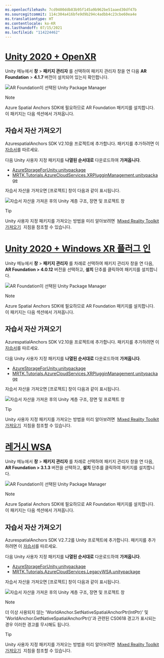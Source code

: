 ```yaml
---
ms.openlocfilehash: 7cd9400ddb83b95f145a9b962be51aaed30df47b
ms.sourcegitcommit: 114c304a416bfe9d9b294c4adbb4c23cbe60ea4e
ms.translationtype: HT
ms.contentlocale: ko-KR
ms.lasthandoff: 07/15/2021
ms.locfileid: "114224462"
---
```

# <a name="unity-2020--openxr"></a>[Unity 2020 + OpenXR](#tab/openxr)

Unity 메뉴에서 **창** > **패키지 관리자** 를 선택하여 패키지 관리자 창을 연 다음 **AR Foundation** > **4.1.7** 버전이 설치되어 있는지 확인합니다.

![AR Foundation이 선택된 Unity Package Manager](../images/mr-learning-asa/asa-02-section3-step1-1-OpenXR.png)

> [!NOTE]
> Azure Spatial Anchors SDK에 필요하므로 AR Foundation 패키지를 설치합니다. 이 패키지는 다음 섹션에서 가져옵니다.

## <a name="importing-the-tutorial-assets"></a>자습서 자산 가져오기

AzurespatialAnchors SDK V2.10을 프로젝트에 추가합니다. 패키지를 추가하려면 이 [자습서](/azure/spatial-anchors/how-tos/setup-unity-project?tabs=UPMPackage)를 따르세요.

다음 Unity 사용자 지정 패키지를 **나열된 순서대로** 다운로드하여 **가져옵니다**.

* [AzureStorageForUnity.unitypackage](https://github.com/microsoft/MixedRealityLearning/releases/download/azure-cloud-services-v2.4.0/AzureStorageForUnity.unitypackage)
* [MRTK.Tutorials.AzureCloudServices.XRPlugginManagement.unitypackage](https://github.com/microsoft/MixedRealityLearning/releases/download/azure-cloud-services-v2.4.0/MRTK.Tutorials.AzureCloudServices.XRPlugginManagement.unitypackage)

자습서 자산을 가져오면 [프로젝트] 창이 다음과 같이 표시됩니다.

![자습서 자산을 가져온 후의 Unity 계층 구조, 장면 및 프로젝트 창](../images/mr-learning-azure/tutorial1-section4-step1-1-OpenXR.png)

> [!TIP]
> Unity 사용자 지정 패키지를 가져오는 방법을 미리 알아보려면  [Mixed Reality Toolkit 가져오기](../mr-learning-base-04.md#importing-the-tutorial-assets)  지침을 참조할 수 있습니다.

# <a name="unity-2020--windows-xr-plugin"></a>[Unity 2020 + Windows XR 플러그 인](#tab/winxr)

Unity 메뉴에서 **창** > **패키지 관리자** 를 차례로 선택하여 패키지 관리자 창을 연 다음, **AR Foundation > 4.0.12** 버전을 선택하고, **설치** 단추를 클릭하여 패키지를 설치합니다.

![AR Foundation이 선택된 Unity Package Manager](../images/mr-learning-asa/asa-02-section3-step1-1-XRSDK.png)

> [!NOTE]
> Azure Spatial Anchors SDK에 필요하므로 AR Foundation 패키지를 설치합니다. 이 패키지는 다음 섹션에서 가져옵니다.

## <a name="importing-the-tutorial-assets"></a>자습서 자산 가져오기

AzurespatialAnchors SDK V2.10을 프로젝트에 추가합니다. 패키지를 추가하려면 이 [자습서](/azure/spatial-anchors/how-tos/setup-unity-project?tabs=UPMPackage)를 따르세요.

다음 Unity 사용자 지정 패키지를 **나열된 순서대로** 다운로드하여 **가져옵니다**.

* [AzureStorageForUnity.unitypackage](https://github.com/microsoft/MixedRealityLearning/releases/download/azure-cloud-services-v2.4.0/AzureStorageForUnity.unitypackage)
* [MRTK.Tutorials.AzureCloudServices.XRPlugginManagement.unitypackage](https://github.com/microsoft/MixedRealityLearning/releases/download/azure-cloud-services-v2.4.0/MRTK.Tutorials.AzureCloudServices.XRPlugginManagement.unitypackage)

자습서 자산을 가져오면 [프로젝트] 창이 다음과 같이 표시됩니다.

![자습서 자산을 가져온 후의 Unity 계층 구조, 장면 및 프로젝트 창](../images/mr-learning-azure/tutorial1-section4-step1-1-XRSDK.png)

> [!TIP]
> Unity 사용자 지정 패키지를 가져오는 방법을 미리 알아보려면  [Mixed Reality Toolkit 가져오기](../mr-learning-base-04.md#importing-the-tutorial-assets)  지침을 참조할 수 있습니다.

# <a name="legacy-wsa"></a>[레거시 WSA](#tab/wsa)

Unity 메뉴에서 **창** > **패키지 관리자** 를 차례로 선택하여 패키지 관리자 창을 연 다음, **AR Foundation > 3.1.3** 버전을 선택하고, **설치** 단추를 클릭하여 패키지를 설치합니다.

![AR Foundation이 선택된 Unity Package Manager](../images/mr-learning-asa/asa-02-section3-step1-1-Legacy.png)

> [!NOTE]
> Azure Spatial Anchors SDK에 필요하므로 AR Foundation 패키지를 설치합니다. 이 패키지는 다음 섹션에서 가져옵니다.

## <a name="importing-the-tutorial-assets"></a>자습서 자산 가져오기

AzurespatialAnchors SDK V2.7.2를 Unity 프로젝트에 추가합니다. 패키지를 추가하려면 이 [자습서](/azure/spatial-anchors/how-tos/setup-unity-project?tabs=UPMPackage)를 따르세요.

다음 Unity 사용자 지정 패키지를 **나열된 순서대로** 다운로드하여 **가져옵니다**.

* [AzureStorageForUnity.unitypackage](https://github.com/microsoft/MixedRealityLearning/releases/download/azure-cloud-services-v2.4.0/AzureStorageForUnity.unitypackage)
* [MRTK.Tutorials.AzureCloudServices.LegacyWSA.unitypackage](https://github.com/microsoft/MixedRealityLearning/releases/download/azure-cloud-services-v2.4.0/MRTK.Tutorials.AzureCloudServices.LegacyWSA.unitypackage)

자습서 자산을 가져오면 [프로젝트] 창이 다음과 같이 표시됩니다.

![자습서 자산을 가져온 후의 Unity 계층 구조, 장면 및 프로젝트 창](../images/mr-learning-azure/tutorial1-section4-step1-1-Legacy.png)

> [!NOTE]
> 더 이상 사용되지 않는 'WorldAnchor.SetNativeSpatialAnchorPtr(IntPtr)' 및 'WorldAnchor.GetNativeSpatialAnchorPtr()'과 관련된 CS0618 경고가 표시되는 경우 이러한 경고를 무시해도 됩니다.

> [!TIP]
> Unity 사용자 지정 패키지를 가져오는 방법을 미리 알아보려면  [Mixed Reality Toolkit 가져오기](../mr-learning-base-04.md#importing-the-tutorial-assets)  지침을 참조할 수 있습니다.
